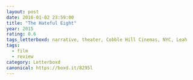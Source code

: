 ```yaml
---
layout: post 
date: 2016-01-02 23:59:00
title: "The Hateful Eight"
year: 2015
rating: 0.6
tags_letterboxd: narrative, theater, Cobble Hill Cinemas, NYC, Leah
tags:
  - film
  - review
category: Letterboxd
canonical: https://boxd.it/8295l
---
```

